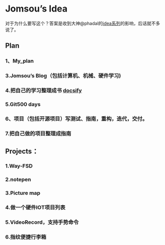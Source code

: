 # Jomsou’s Idea

对于为什么要写这个？答案是收到大神@phadal的[idea系列](https://github.com/phodal/ideas)的影响，后话就不多说了。
## Plan
### 1、My_plan
### 3.Jomsou’s Blog（包括计算机、机械、硬件学习)
### 4.把自己的学习整理成书 [docsify](https://docsify.js.org/#/zh-cn/custom-navbar)
### 5.Git500 days
### 6、项目（包括开源项目）写测试、指南，重构，迭代，交付。
### 7.把自己做的项目整理成指南


## Projects：
### 1.Way-FSD
### 2.notepen
### 3.Picture map
### 4.做一个硬件IOT项目列表
### 5.VideoRecord，支持手势命令
### 6.指纹便捷行李箱



